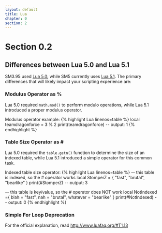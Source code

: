 ```yaml
---
layout: default
title: Lua
chapter: 0
section: 2
---
```


# Section 0.2

## Differences between Lua 5.0 and Lua 5.1

SM3.95 used [Lua 5.0](http://www.lua.org/versions.html\#5.0), while SM5 currently uses [Lua 5.1](http://www.lua.org/versions.html\#5.1).
The primary differences that will likely impact your scripting experience are:

### Modulus Operator as %
Lua 5.0 required `math.mod()` to perform modulo operations, while Lua 5.1 introduced a proper modulus operator.

<span class="CodeExample-Title">Modulus operator example:</span>
{% highlight Lua linenos=table %}
local teamdragonforce = 3 % 2
print(teamdragonforce)
-- output: 1
{% endhighlight %}

### Table Size Operator as &#35;
Lua 5.0 required the  `table.getn()` function to determine the size of an indexed table, while Lua 5.1 introduced a simple operator for this common task.

<span class="CodeExample-Title">Indexed table size operator:</span>
{% highlight Lua linenos=table %}
-- this table is indexed, so the # operator works
local StomperZ = { "fast", "brutal", "bearlike" }
print(#StomperZ)
-- output: 3

-- this table is key/value, so the # operator does NOT work
local NotIndexed ={
	blah = "fast",
	nah = "brutal",
	whatever = "bearlike"
}
print(#NotIndexed)
-- output: 0
{% endhighlight %}

### Simple For Loop Deprecation
For the official explanation, read <http://www.luafaq.org/#T1.13>
